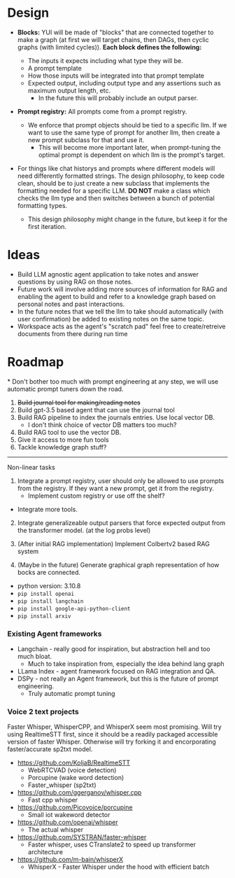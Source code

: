 # Design
* **Blocks:**  YUI will be made of "blocks" that are connected together to make a graph (at first we will target chains, then DAGs, then cyclic graphs (with limited cycles)). **Each block defines the following:**

   * The inputs it expects including what type they will be.
   * A prompt template
   * How those inputs will be integrated into that prompt template
   * Expected output, including output type and any assertions such as maximum output length, etc.
      * In the future this will probably include an output parser.

* **Prompt registry:** All prompts come from a prompt registry.
   * We enforce that prompt objects should be tied to a specific llm. If we want to use the same type of prompt for another llm, then create a new prompt subclass for that and use it.
      * This will become more important later, when prompt-tuning the optimal prompt is dependent on which llm is the prompt's target.

* For things like chat historys and prompts where different models will need differently formatted strings. The design philosophy, to keep code clean, should be to just create a new subclass that implements the formatting needed for a specific LLM. **DO NOT** make a class which checks the llm type and then switches between a bunch of potential formatting types.
   * This design philosophy might change in the future, but keep it for the first iteration.


# Ideas
* Build LLM agnostic agent application to take notes and answer questions by using RAG on those notes.
* Future work will involve adding more sources of information for RAG and enabling the agent to build and refer to a knowledge graph based on personal notes and past interactions.
* In the future notes that we tell the llm to take should automatically (with user confirmation) be added to existing notes on the same topic.
* Workspace acts as the agent's "scratch pad" feel free to create/retreive documents from there during run time

# Roadmap

\* Don't bother too much with prompt engineering at any step, we will use automatic prompt tuners down the road.

1. ~~Build journal tool for making/reading notes~~
2. Build gpt-3.5 based agent that can use the journal tool
3. Build RAG pipeline to index the journals entries. Use local vector DB.
   * I don't think choice of vector DB matters too much?
4. Build RAG tool to use the vector DB.
5. Give it access to more fun tools
6. Tackle knowledge graph stuff?



------------------
Non-linear tasks

1. Integrate a prompt registry, user should only be allowed to use prompts from the registry. If they want a new prompt, get it from the registry.
   * Implement custom registry or use off the shelf?

* Integrate more tools.

2. Integrate generalizeable output parsers that force expected output from the transformer model. (at the log probs level)

3. (After initial RAG implementation) Implement Colbertv2 based RAG system

4. (Maybe in the future) Generate graphical graph representation of how bocks are connected.




* python version: 3.10.8
* `pip install openai`
* `pip install langchain`
* `pip install google-api-python-client`
* `pip install arxiv`

### Existing Agent frameworks
* Langchain - really good for inspiration, but abstraction hell and too much bloat.
   * Much to take inspiration from, especially the idea behind lang graph
* LLama Index - agent framework focused on RAG integration and QA.
* DSPy - not really an Agent framework, but this is the future of prompt engineering.
   * Truly automatic prompt tuning

### Voice 2 text projects
Faster Whisper, WhisperCPP, and WhisperX seem most promising. Will try using RealtimeSTT first, since it should be a readily packaged accessible version of faster Whisper. Otherwise will try forking it and encorporating faster/accurate sp2txt model.

* https://github.com/KoljaB/RealtimeSTT
   * WebRTCVAD (voice detection)
   * Porcupine (wake word detection)
   * Faster_whisper (sp2txt)
* https://github.com/ggerganov/whisper.cpp
   * Fast cpp whisper
* https://github.com/Picovoice/porcupine
   * Small iot wakeword detector
* https://github.com/openai/whisper
   * The actual whisper
* https://github.com/SYSTRAN/faster-whisper
   * Faster whisper, uses CTranslate2 to speed up transformer architecture
* https://github.com/m-bain/whisperX
   * WhisperX - Faster Whisper under the hood with efficient batch